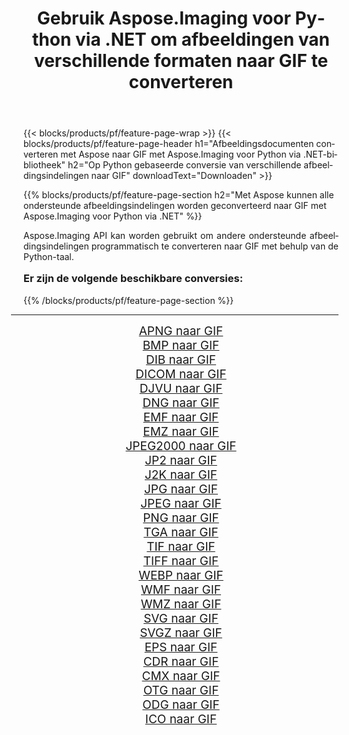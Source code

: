﻿---
title: Gebruik Aspose.Imaging voor Python via .NET om afbeeldingen van verschillende formaten naar GIF te converteren 
weight: 3920
url: /nl/python-net/conversion/to/gif/ 
lang: nl
langdirlevel: 2
locales: zh-hans,ja,it,ru,de,es,fr,nl,id,lt,pl,pt,vi,tr,ko,zh-hant,ar,hi,th,sv,cs,uk,he
description: U kunt Aspose.Imaging voor Python gebruiken via de .NET-bibliotheek om van verschillende formaten naar GIF te converteren
---

{{< blocks/products/pf/feature-page-wrap >}}
{{< blocks/products/pf/feature-page-header h1="Afbeeldingsdocumenten converteren met Aspose naar GIF met Aspose.Imaging voor Python via .NET-bibliotheek" h2="Op Python gebaseerde conversie van verschillende afbeeldingsindelingen naar GIF" downloadText="Downloaden" >}}


{{% blocks/products/pf/feature-page-section  h2="Met Aspose kunnen alle ondersteunde afbeeldingsindelingen worden geconverteerd naar GIF met Aspose.Imaging voor Python via .NET" %}}
<p align=justify>Aspose.Imaging API kan worden gebruikt om andere ondersteunde afbeeldingsindelingen programmatisch te converteren naar GIF met behulp van de Python-taal.</p>
<h3 style="margin-top:16px;">
Er zijn de volgende beschikbare conversies:
</h3>
{{% /blocks/products/pf/feature-page-section %}}
<div class="container-fluid productfamilypage bg-gray">
    <div class="convertypes bg-gray agp-content section">
        <div class="container">
		<hr style="margin-left:-20px;"/>
		<div class="row other-converters" style="gap: 10px;font-size: 19px;text-align:center;">
		    <div class='col-md-3 other-converter remove-lp remove-rp'><a href="/imaging/nl/python-net/conversion/apng-to-gif/" style="padding:15px;">APNG naar GIF</a></div>
<div class='col-md-3 other-converter remove-lp remove-rp'><a href="/imaging/nl/python-net/conversion/bmp-to-gif/" style="padding:15px;">BMP naar GIF</a></div>
<div class='col-md-3 other-converter remove-lp remove-rp'><a href="/imaging/nl/python-net/conversion/dib-to-gif/" style="padding:15px;">DIB naar GIF</a></div>
<div class='col-md-3 other-converter remove-lp remove-rp'><a href="/imaging/nl/python-net/conversion/dicom-to-gif/" style="padding:15px;">DICOM naar GIF</a></div>
<div class='col-md-3 other-converter remove-lp remove-rp'><a href="/imaging/nl/python-net/conversion/djvu-to-gif/" style="padding:15px;">DJVU naar GIF</a></div>
<div class='col-md-3 other-converter remove-lp remove-rp'><a href="/imaging/nl/python-net/conversion/dng-to-gif/" style="padding:15px;">DNG naar GIF</a></div>
<div class='col-md-3 other-converter remove-lp remove-rp'><a href="/imaging/nl/python-net/conversion/emf-to-gif/" style="padding:15px;">EMF naar GIF</a></div>
<div class='col-md-3 other-converter remove-lp remove-rp'><a href="/imaging/nl/python-net/conversion/emz-to-gif/" style="padding:15px;">EMZ naar GIF</a></div>
<div class='col-md-3 other-converter remove-lp remove-rp'><a href="/imaging/nl/python-net/conversion/jpeg2000-to-gif/" style="padding:15px;">JPEG2000 naar GIF</a></div>
<div class='col-md-3 other-converter remove-lp remove-rp'><a href="/imaging/nl/python-net/conversion/jp2-to-gif/" style="padding:15px;">JP2 naar GIF</a></div>
<div class='col-md-3 other-converter remove-lp remove-rp'><a href="/imaging/nl/python-net/conversion/j2k-to-gif/" style="padding:15px;">J2K naar GIF</a></div>
<div class='col-md-3 other-converter remove-lp remove-rp'><a href="/imaging/nl/python-net/conversion/jpg-to-gif/" style="padding:15px;">JPG naar GIF</a></div>
<div class='col-md-3 other-converter remove-lp remove-rp'><a href="/imaging/nl/python-net/conversion/jpeg-to-gif/" style="padding:15px;">JPEG naar GIF</a></div>
<div class='col-md-3 other-converter remove-lp remove-rp'><a href="/imaging/nl/python-net/conversion/png-to-gif/" style="padding:15px;">PNG naar GIF</a></div>
<div class='col-md-3 other-converter remove-lp remove-rp'><a href="/imaging/nl/python-net/conversion/tga-to-gif/" style="padding:15px;">TGA naar GIF</a></div>
<div class='col-md-3 other-converter remove-lp remove-rp'><a href="/imaging/nl/python-net/conversion/tif-to-gif/" style="padding:15px;">TIF naar GIF</a></div>
<div class='col-md-3 other-converter remove-lp remove-rp'><a href="/imaging/nl/python-net/conversion/tiff-to-gif/" style="padding:15px;">TIFF naar GIF</a></div>
<div class='col-md-3 other-converter remove-lp remove-rp'><a href="/imaging/nl/python-net/conversion/webp-to-gif/" style="padding:15px;">WEBP naar GIF</a></div>
<div class='col-md-3 other-converter remove-lp remove-rp'><a href="/imaging/nl/python-net/conversion/wmf-to-gif/" style="padding:15px;">WMF naar GIF</a></div>
<div class='col-md-3 other-converter remove-lp remove-rp'><a href="/imaging/nl/python-net/conversion/wmz-to-gif/" style="padding:15px;">WMZ naar GIF</a></div>
<div class='col-md-3 other-converter remove-lp remove-rp'><a href="/imaging/nl/python-net/conversion/svg-to-gif/" style="padding:15px;">SVG naar GIF</a></div>
<div class='col-md-3 other-converter remove-lp remove-rp'><a href="/imaging/nl/python-net/conversion/svgz-to-gif/" style="padding:15px;">SVGZ naar GIF</a></div>
<div class='col-md-3 other-converter remove-lp remove-rp'><a href="/imaging/nl/python-net/conversion/eps-to-gif/" style="padding:15px;">EPS naar GIF</a></div>
<div class='col-md-3 other-converter remove-lp remove-rp'><a href="/imaging/nl/python-net/conversion/cdr-to-gif/" style="padding:15px;">CDR naar GIF</a></div>
<div class='col-md-3 other-converter remove-lp remove-rp'><a href="/imaging/nl/python-net/conversion/cmx-to-gif/" style="padding:15px;">CMX naar GIF</a></div>
<div class='col-md-3 other-converter remove-lp remove-rp'><a href="/imaging/nl/python-net/conversion/otg-to-gif/" style="padding:15px;">OTG naar GIF</a></div>
<div class='col-md-3 other-converter remove-lp remove-rp'><a href="/imaging/nl/python-net/conversion/odg-to-gif/" style="padding:15px;">ODG naar GIF</a></div>
<div class='col-md-3 other-converter remove-lp remove-rp'><a href="/imaging/nl/python-net/conversion/ico-to-gif/" style="padding:15px;">ICO naar GIF</a></div>
                </div>
        </div>
    </div>
</div>
<br/>

